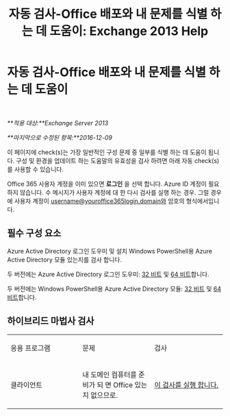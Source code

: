 ﻿---
title: '자동 검사-Office 배포와 내 문제를 식별 하는 데 도움이: Exchange 2013 Help'
TOCTitle: 자동 검사-Office 배포와 내 문제를 식별 하는 데 도움이
ms:assetid: 77d4587c-7fd5-4231-931e-3d6608e622f4
ms:mtpsurl: https://technet.microsoft.com/ko-kr/library/Dn793978(v=EXCHG.150)
ms:contentKeyID: 62633032
ms.date: 05/22/2018
mtps_version: v=EXCHG.150
ms.translationtype: MT
---

# 자동 검사-Office 배포와 내 문제를 식별 하는 데 도움이

 

_**적용 대상:**Exchange Server 2013_

_**마지막으로 수정된 항목:**2016-12-09_

이 페이지에 check(s)는 가장 일반적인 구성 문제 중 일부를 식별 하는 데 도움이 됩니다. 구성 및 환경을 업데이트 하는 도움말의 유효성을 검사 하려면 아래 자동 check(s)를 사용할 수 있습니다.

Office 365 사용자 계정을 이미 있으면 **로그인** 을 선택 합니다. Azure ID 계정이 필요 하지 않습니다. 수 메시지가 사용자 계정에 대 한 다시 검사를 실행 하는 경우. 그럴 경우에 사용자 계정이 username@youroffice365login.domain와 암호의 형식에서입니다.

## 필수 구성 요소

Azure Active Directory 로그인 도우미 및 설치 Windows PowerShell용 Azure Active Directory 모듈 있는지를 검사 합니다.

두 버전에는 Azure Active Directory 로그인 도우미: [32 비트](https://go.microsoft.com/fwlink/?linkid=286261) 및 [64 비트](https://go.microsoft.com/fwlink/?linkid=286262)합니다.

두 버전에는 Windows PowerShell용 Azure Active Directory 모듈: [32 비트](https://go.microsoft.com/fwlink/?linkid=286258) 및 [64 비트](https://go.microsoft.com/fwlink/?linkid=286259)합니다.

## 하이브리드 마법사 검사


<table>
<colgroup>
<col style="width: 33%" />
<col style="width: 33%" />
<col style="width: 33%" />
</colgroup>
<tbody>
<tr class="odd">
<td><p>응용 프로그램</p></td>
<td><p>문제</p></td>
<td><p>검사</p></td>
</tr>
<tr class="even">
<td><p>클라이언트</p></td>
<td><p>내 도메인 컴퓨터를 준비가 되 면 Office 있는지 없으므로.</p></td>
<td><p><a href="https://go.microsoft.com/?linkid=9834911">이 검사를 실행 합니다.</a></p></td>
</tr>
</tbody>
</table>

